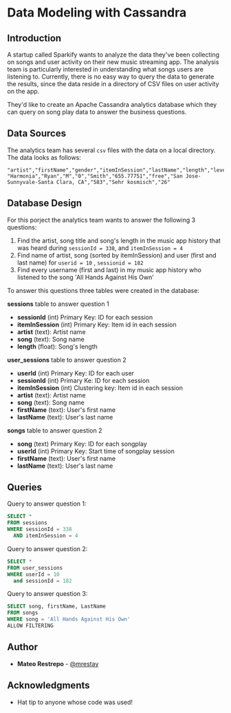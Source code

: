 # Data Modeling with Cassandra

## Introduction

A startup called Sparkify wants to analyze the data they've been collecting on songs and user activity on their new
music streaming app. The analysis team is particularly interested in understanding what songs users are listening to.
Currently, there is no easy way to query the data to generate the results, since the data reside in a directory of CSV
files on user activity on the app.

They'd like to create an Apache Cassandra analytics database which they can query on song play data to answer the
business questions.

## Data Sources

The analytics team has several `csv` files with the data on a local directory. The data looks as follows:

```csv
"artist","firstName","gender","itemInSession","lastName","length","level","location","sessionId","song","userId"
"Harmonia","Ryan","M","0","Smith","655.77751","free","San Jose-Sunnyvale-Santa Clara, CA","583","Sehr kosmisch","26"
```

## Database Design

For this porject the analytics team wants to answer the following 3 questions:

1. Find the artist, song title and song's length in the music app history that was heard during `sessionId = 338`, and
   `itemInSession = 4`
2. Find name of artist, song (sorted by itemInSession) and user (first and last name) for `userid = 10`
   , `sessionid = 182`
3. Find every username (first and last) in my music app history who listened to the song 'All Hands Against His Own'

To answer this questions three tables were created in the database:

**sessions** table to answer question 1

* **sessionId** (int) Primary Key: ID for each session
* **itemInSession** (int) Primary Key: Item id in each session
* **artist** (text): Artist name
* **song** (text): Song name
* **length** (float): Song's length

**user_sessions** table to answer question 2

* **userId** (int) Primary Key: ID for each user
* **sessionId** (int) Primary Ke: ID for each session
* **itemInSession** (int) Clustering key: Item id in each session
* **artist** (text): Artist name
* **song** (text): Song name
* **firstName** (text): User's first name
* **lastName** (text): User's last name

**songs** table to answer question 2

* **song** (text) Primary Key: ID for each songplay
* **userId** (int) Primary Key: Start time of songplay session
* **firstName** (text): User's first name
* **lastName** (text): User's last name

## Queries

Query to answer question 1:

```SQL
SELECT *
FROM sessions
WHERE sessionId = 338
  AND itemInSession = 4
```

Query to answer question 2:

```SQL
SELECT *
FROM user_sessions
WHERE userId = 10
  and sessionId = 182
```

Query to answer question 3:

```SQL
SELECT song, firstName, LastName
FROM songs
WHERE song = 'All Hands Against His Own' 
ALLOW FILTERING
```

## Author

* **Mateo Restrepo** - [@mrestay](https://github.com/mrestay)

## Acknowledgments

* Hat tip to anyone whose code was used!
